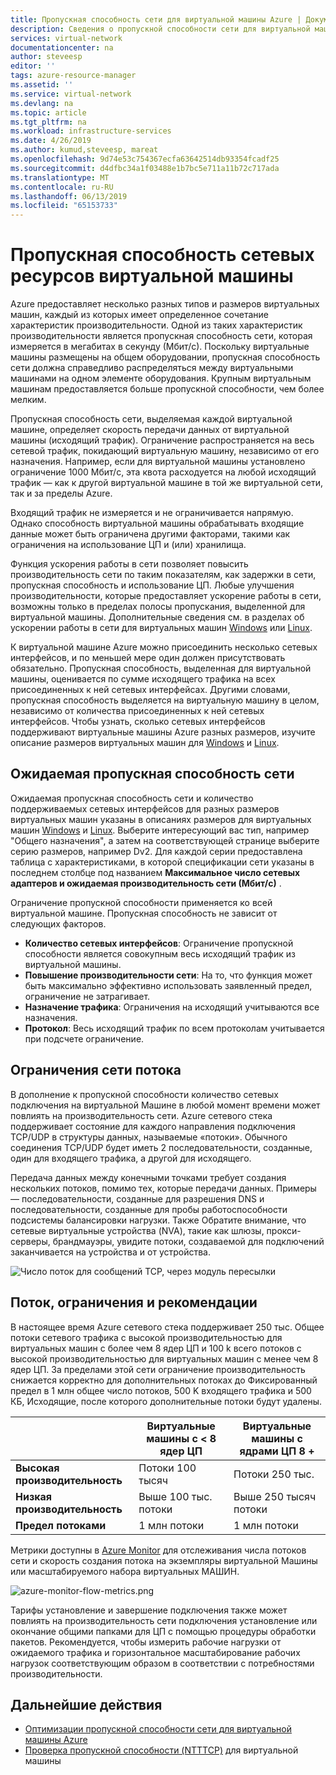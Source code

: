 ```yaml
---
title: Пропускная способность сети для виртуальной машины Azure | Документация Майкрософт
description: Сведения о пропускной способности сети для виртуальной машины Azure.
services: virtual-network
documentationcenter: na
author: steveesp
editor: ''
tags: azure-resource-manager
ms.assetid: ''
ms.service: virtual-network
ms.devlang: na
ms.topic: article
ms.tgt_pltfrm: na
ms.workload: infrastructure-services
ms.date: 4/26/2019
ms.author: kumud,steveesp, mareat
ms.openlocfilehash: 9d74e53c754367ecfa63642514db93354fcadf25
ms.sourcegitcommit: d4dfbc34a1f03488e1b7bc5e711a11b72c717ada
ms.translationtype: MT
ms.contentlocale: ru-RU
ms.lasthandoff: 06/13/2019
ms.locfileid: "65153733"
---
```

# <a name="virtual-machine-network-bandwidth"></a>Пропускная способность сетевых ресурсов виртуальной машины

Azure предоставляет несколько разных типов и размеров виртуальных машин, каждый из которых имеет определенное сочетание характеристик производительности. Одной из таких характеристик производительности является пропускная способность сети, которая измеряется в мегабитах в секунду (Мбит/с). Поскольку виртуальные машины размещены на общем оборудовании, пропускная способность сети должна справедливо распределяться между виртуальными машинами на одном элементе оборудования. Крупным виртуальным машинам предоставляется больше пропускной способности, чем более мелким.
 
Пропускная способность сети, выделяемая каждой виртуальной машине, определяет скорость передачи данных от виртуальной машины (исходящий трафик). Ограничение распространяется на весь сетевой трафик, покидающий виртуальную машину, независимо от его назначения. Например, если для виртуальной машины установлено ограничение 1000 Мбит/с, эта квота расходуется на любой исходящий трафик — как к другой виртуальной машине в той же виртуальной сети, так и за пределы Azure.
 
Входящий трафик не измеряется и не ограничивается напрямую. Однако способность виртуальной машины обрабатывать входящие данные может быть ограничена другими факторами, такими как ограничения на использование ЦП и (или) хранилища.

Функция ускорения работы в сети позволяет повысить производительность сети по таким показателям, как задержки в сети, пропускная способность и использование ЦП. Любые улучшения производительности, которые предоставляет ускорение работы в сети, возможны только в пределах полосы пропускания, выделенной для виртуальной машины. Дополнительные сведения см. в разделах об ускорении работы в сети для виртуальных машин [Windows](create-vm-accelerated-networking-powershell.md) или [Linux](create-vm-accelerated-networking-cli.md).
 
К виртуальной машине Azure можно присоединить несколько сетевых интерфейсов, и по меньшей мере один должен присутствовать обязательно. Пропускная способность, выделенная для виртуальной машины, оценивается по сумме исходящего трафика на всех присоединенных к ней сетевых интерфейсах. Другими словами, пропускная способность выделяется на виртуальную машину в целом, независимо от количества присоединенных к ней сетевых интерфейсов. Чтобы узнать, сколько сетевых интерфейсов поддерживают виртуальные машины Azure разных размеров, изучите описание размеров виртуальных машин для [Windows](../virtual-machines/windows/sizes.md?toc=%2fazure%2fvirtual-network%2ftoc.json) и [Linux](../virtual-machines/linux/sizes.md?toc=%2fazure%2fvirtual-network%2ftoc.json). 

## <a name="expected-network-throughput"></a>Ожидаемая пропускная способность сети

Ожидаемая пропускная способность сети и количество поддерживаемых сетевых интерфейсов для разных размеров виртуальных машин указаны в описаниях размеров для виртуальных машин [Windows](../virtual-machines/windows/sizes.md?toc=%2fazure%2fvirtual-network%2ftoc.json) и [Linux](../virtual-machines/linux/sizes.md?toc=%2fazure%2fvirtual-network%2ftoc.json). Выберите интересующий вас тип, например "Общего назначения", а затем на соответствующей странице выберите серию размеров, например Dv2. Для каждой серии предоставлена таблица с характеристиками, в которой спецификации сети указаны в последнем столбце под названием **Максимальное число сетевых адаптеров и ожидаемая производительность сети (Мбит/с)** . 

Ограничение пропускной способности применяется ко всей виртуальной машине. Пропускная способность не зависит от следующих факторов.
- **Количество сетевых интерфейсов**: Ограничение пропускной способности является совокупным весь исходящий трафик из виртуальной машины.
- **Повышение производительности сети**: На то, что функция может быть максимально эффективно использовать заявленный предел, ограничение не затрагивает.
- **Назначение трафика**: Ограничения на исходящий учитываются все назначения.
- **Протокол**: Весь исходящий трафик по всем протоколам учитывается при подсчете ограничение.

## <a name="network-flow-limits"></a>Ограничения сети потока

В дополнение к пропускной способности количество сетевых подключения на виртуальной Машине в любой момент времени может повлиять на производительность сети. Azure сетевого стека поддерживает состояние для каждого направления подключения TCP/UDP в структуры данных, называемые «потоки». Обычного соединения TCP/UDP будет иметь 2 последовательности, созданные, один для входящего трафика, а другой для исходящего. 

Передача данных между конечными точками требует создания нескольких потоков, помимо тех, которые передачи данных. Примеры — последовательности, созданные для разрешения DNS и последовательности, созданные для пробы работоспособности подсистемы балансировки нагрузки. Также Обратите внимание, что сетевые виртуальные устройства (NVA), такие как шлюзы, прокси-серверы, брандмауэры, увидите потоки, создаваемой для подключений заканчивается на устройства и от устройства. 

![Число поток для сообщений TCP, через модуль пересылки](media/virtual-machine-network-throughput/flow-count-through-network-virtual-appliance.png)

## <a name="flow-limits-and-recommendations"></a>Поток, ограничения и рекомендации

В настоящее время Azure сетевого стека поддерживает 250 тыс. Общее потоки сетевого трафика с высокой производительностью для виртуальных машин с более чем 8 ядер ЦП и 100 k всего потоков с высокой производительностью для виртуальных машин с менее чем 8 ядер ЦП. За пределами этой сети ограничение производительность снижается корректно для дополнительных потоках до Фиксированный предел в 1 млн общее число потоков, 500 K входящего трафика и 500 КБ, Исходящие, после которого дополнительные потоки будут удалены.

||Виртуальные машины с < 8 ядер ЦП|Виртуальные машины с ядрами ЦП 8 +|
|---|---|---|
|<b>Высокая производительность</b>|Потоки 100 тысяч |Потоки 250 тыс.|
|<b>Низкая производительность</b>|Выше 100 тыс. потоки|Выше 250 тысяч потоки|
|<b>Предел потоками</b>|1 млн потоки|1 млн потоки|

Метрики доступны в [Azure Monitor](../azure-monitor/platform/metrics-supported.md#microsoftcomputevirtualmachines) для отслеживания числа потоков сети и скорость создания потока на экземпляры виртуальной Машины или масштабируемого набора виртуальных МАШИН.

![azure-monitor-flow-metrics.png](media/virtual-machine-network-throughput/azure-monitor-flow-metrics.png)

Тарифы установление и завершение подключения также может повлиять на производительность сети подключения установление или окончание общими папками для ЦП с помощью процедуры обработки пакетов. Рекомендуется, чтобы измерить рабочие нагрузки от ожидаемого трафика и горизонтальное масштабирование рабочих нагрузок соответствующим образом в соответствии с потребностями производительности. 

## <a name="next-steps"></a>Дальнейшие действия

- [Оптимизации пропускной способности сети для виртуальной машины Azure](virtual-network-optimize-network-bandwidth.md)
- [Проверка пропускной способности (NTTTCP)](virtual-network-bandwidth-testing.md) для виртуальной машины
